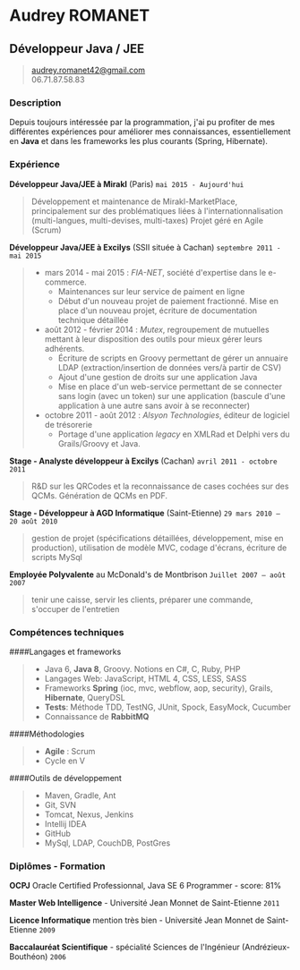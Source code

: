 # Audrey ROMANET
## Développeur Java / JEE

> [audrey.romanet42@gmail.com](audrey.romanet42@gmail.com)  
> 06.71.87.58.83

### Description

Depuis toujours intéressée par la programmation, j'ai pu profiter de mes différentes expériences pour améliorer mes connaissances, essentiellement en **Java** et dans les frameworks les plus courants (Spring, Hibernate).


### Expérience

**Développeur Java/JEE à Mirakl** (Paris) `mai 2015 - Aujourd'hui`

> Développement et maintenance de Mirakl-MarketPlace, principalement sur des problématiques liées à l'internationnalisation (multi-langues, multi-devises, multi-taxes)
> Projet géré en Agile (Scrum)

**Développeur Java/JEE à Excilys** (SSII située à Cachan) `septembre 2011 - mai 2015`

> - mars 2014 - mai 2015 : *FIA-NET*, société d'expertise dans le e-commerce.
>    - Maintenances sur leur service de paiment en ligne
>    - Début d'un nouveau projet de paiement fractionné.
>    Mise en place d'un nouveau projet, écriture de documentation technique détaillée
> - août 2012 - février 2014 : *Mutex*, regroupement de mutuelles mettant à leur disposition des outils pour mieux gérer leurs adhérents.
>    - Écriture de scripts en Groovy permettant de gérer un annuaire LDAP (extraction/insertion de données vers/à partir de CSV)
>    - Ajout d'une gestion de droits sur une application Java
>    - Mise en place d'un web-service permettant de se connecter sans login (avec un token) sur une application (bascule d'une application à une autre sans avoir à se reconnecter)
> - octobre 2011 - août 2012 : *Alsyon Technologies*, éditeur de logiciel de trésorerie
>    - Portage d'une application *legacy* en XMLRad et Delphi vers du Grails/Groovy et Java.

**Stage - Analyste développeur à Excilys** (Cachan) `avril 2011 - octobre 2011`

> R&D sur les QRCodes et la reconnaissance de cases cochées sur des QCMs.
Génération de QCMs en PDF.

**Stage - Développeur à AGD Informatique** (Saint-Etienne) `29 mars 2010 – 20 août 2010`

> gestion de projet (spécifications détaillées, développement, mise en production), utilisation de modèle MVC, codage d'écrans, écriture de scripts MySql

**Employée Polyvalente** au McDonald's de Montbrison `Juillet 2007 – août 2007`

> tenir une caisse, servir les clients, préparer une commande, s'occuper de l'entretien

### Compétences techniques

####Langages et frameworks

> - Java 6, **Java 8**, Groovy. Notions en C#, C, Ruby, PHP
> - Langages Web: JavaScript, HTML 4, CSS, LESS, SASS
> - Frameworks **Spring** (ioc, mvc, webflow, aop, security), Grails, **Hibernate**, QueryDSL 
> - **Tests**: Méthode TDD, TestNG, JUnit, Spock, EasyMock, Cucumber
> - Connaissance de **RabbitMQ**

####Méthodologies

> - **Agile** : Scrum
> - Cycle en V

####Outils de développement

> - Maven, Gradle, Ant
> - Git, SVN
> - Tomcat, Nexus, Jenkins
> - Intellij IDEA
> - GitHub
> - MySql, LDAP, CouchDB, PostGres


### Diplômes - Formation
**OCPJ** Oracle Certified Professionnal, Java SE 6 Programmer - score: 81%

**Master Web Intelligence** - Université Jean Monnet de Saint-Etienne `2011`

**Licence Informatique** mention très bien - Université Jean Monnet de Saint-Etienne `2009`

**Baccalauréat Scientifique** - spécialité Sciences de l'Ingénieur (Andrézieux-Bouthéon) `2006`
